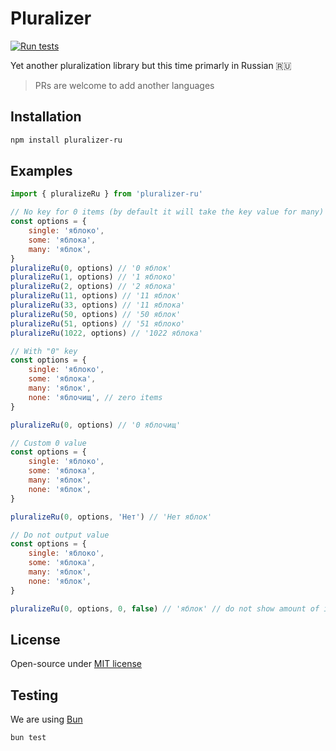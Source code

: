 # Pluralizer

[![Run tests](https://github.com/czernika/pluralizer/actions/workflows/tests.yml/badge.svg)](https://github.com/czernika/pluralizer/actions/workflows/tests.yml)

Yet another pluralization library but this time primarly in Russian 🇷🇺

> PRs are welcome to add another languages

## Installation

```sh
npm install pluralizer-ru
```

## Examples

```js
import { pluralizeRu } from 'pluralizer-ru'

// No key for 0 items (by default it will take the key value for many)
const options = {
    single: 'яблоко',
    some: 'яблока',
    many: 'яблок',
}
pluralizeRu(0, options) // '0 яблок'
pluralizeRu(1, options) // '1 яблоко'
pluralizeRu(2, options) // '2 яблока'
pluralizeRu(11, options) // '11 яблок'
pluralizeRu(33, options) // '11 яблока'
pluralizeRu(50, options) // '50 яблок'
pluralizeRu(51, options) // '51 яблоко'
pluralizeRu(1022, options) // '1022 яблока'

// With "0" key
const options = {
    single: 'яблоко',
    some: 'яблока',
    many: 'яблок',
    none: 'яблочищ', // zero items
}

pluralizeRu(0, options) // '0 яблочищ'

// Custom 0 value
const options = {
    single: 'яблоко',
    some: 'яблока',
    many: 'яблок',
    none: 'яблок',
}

pluralizeRu(0, options, 'Нет') // 'Нет яблок'

// Do not output value
const options = {
    single: 'яблоко',
    some: 'яблока',
    many: 'яблок',
    none: 'яблок',
}

pluralizeRu(0, options, 0, false) // 'яблок' // do not show amount of items
```

## License

Open-source under [MIT license](LICENSE)

## Testing

We are using [Bun](https://bun.sh/)

```sh
bun test
```
